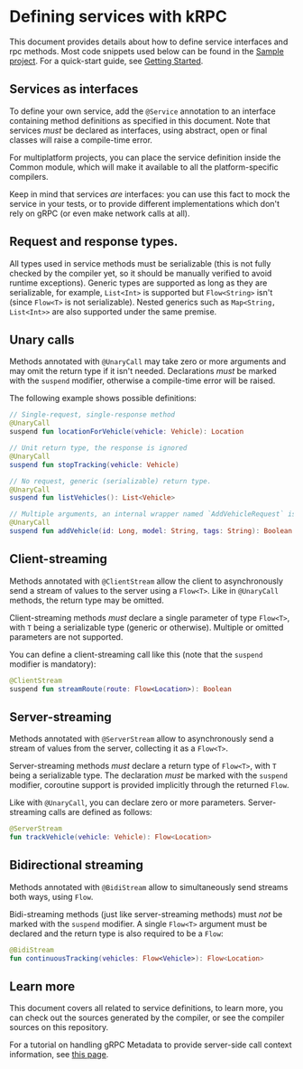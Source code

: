 # Defining services with kRPC

This document provides details about how to define service interfaces and rpc methods. Most code snippets used below can be found in the [Sample project](https://github.com/darvld/krpc/tree/main/sample). For a quick-start guide, see [Getting Started](Basic.md).

## Services as interfaces

To define your own service, add the `@Service` annotation to an interface containing method definitions as specified in this document. Note that services *must* be declared as interfaces, using abstract, open or final classes will raise a compile-time error. 

For multiplatform projects, you can place the service definition inside the Common module, which will make it available to all the platform-specific compilers.

Keep in mind that services *are* interfaces: you can use this fact to mock the service in your tests, or to provide different implementations which don't rely on gRPC (or even make network calls at all).

## Request and response types.

All types used in service methods must be serializable (this is not fully checked by the compiler yet, so it should be manually verified to avoid runtime exceptions). Generic types are supported as long as they are serializable, for example, `List<Int>` is supported but `Flow<String>` isn't (since `Flow<T>` is not serializable). Nested generics such as `Map<String, List<Int>>` are also supported under the same premise.

## Unary calls

Methods annotated with `@UnaryCall` may take zero or more arguments and may omit the return type if it isn't needed. Declarations *must* be marked with the `suspend` modifier, otherwise a compile-time error will be raised.

The following example shows possible definitions:

```kotlin
// Single-request, single-response method
@UnaryCall
suspend fun locationForVehicle(vehicle: Vehicle): Location

// Unit return type, the response is ignored
@UnaryCall
suspend fun stopTracking(vehicle: Vehicle)

// No request, generic (serializable) return type.
@UnaryCall
suspend fun listVehicles(): List<Vehicle>

// Multiple arguments, an internal wrapper named `AddVehicleRequest` is generated 
@UnaryCall
suspend fun addVehicle(id: Long, model: String, tags: String): Boolean
```

## Client-streaming

Methods annotated with `@ClientStream` allow the client to asynchronously send a stream of values to the server using a `Flow<T>`. Like in `@UnaryCall` methods, the return type may be omitted.

Client-streaming methods *must* declare a single parameter of type `Flow<T>`, with `T` being a serializable type (generic or otherwise). Multiple or omitted parameters are not supported.

 You can define a client-streaming call like this (note that the `suspend` modifier is mandatory):

```kotlin
@ClientStream
suspend fun streamRoute(route: Flow<Location>): Boolean
```

## Server-streaming

Methods annotated with `@ServerStream` allow to asynchronously send a stream of values from the server, collecting it as a `Flow<T>`.

Server-streaming methods *must* declare a return type of `Flow<T>`, with `T` being a serializable type. The declaration *must* be marked with the `suspend` modifier, coroutine support is provided implicitly through the returned  `Flow`.

Like with `@UnaryCall`, you can declare zero or more parameters. Server-streaming calls are defined as follows:

```kotlin
@ServerStream
fun trackVehicle(vehicle: Vehicle): Flow<Location>
```

## Bidirectional streaming

Methods annotated with `@BidiStream` allow to simultaneously send streams both ways, using  `Flow`.

Bidi-streaming methods (just like server-streaming methods) must *not* be marked with the `suspend` modifier. A single `Flow<T>` argument must be declared and the return type is also required to be a `Flow`:

```kotlin
@BidiStream
fun continuousTracking(vehicles: Flow<Vehicle>): Flow<Location>
```

## Learn more

This document covers all related to service definitions, to learn more, you can check out the sources generated by the compiler, or see the compiler sources on this repository.

For a tutorial on handling gRPC Metadata to provide server-side call context information, see [this page](Metadata.md).

